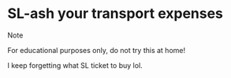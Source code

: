# SL-ash your transport expenses

> [!NOTE]
> For educational purposes only, do not try this at home!

I keep forgetting what SL ticket to buy lol.
